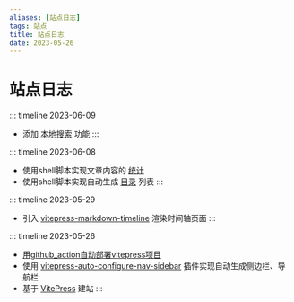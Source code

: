 ```yaml
---
aliases: [站点日志]
tags: 站点
title: 站点日志
date: 2023-05-26
---
```

# 站点日志
>

::: timeline 2023-06-09
- 添加 [本地搜索](https://vitepress.dev/reference/default-theme-search) 功能
:::

::: timeline 2023-06-08
- 使用shell脚本实现文章内容的 [统计](../pages/index.md)
- 使用shell脚本实现自动生成 [目录](../list-concept/1.md) 列表
:::

::: timeline 2023-05-29
- 引入 [vitepress-markdown-timeline](https://www.npmjs.com/package/vitepress-markdown-timeline?activeTab=readme) 渲染时间轴页面
:::

::: timeline 2023-05-26
- [用github_action自动部署vitepress项目](%E7%94%A8github_action%E8%87%AA%E5%8A%A8%E9%83%A8%E7%BD%B2vitepress%E9%A1%B9%E7%9B%AE.md)
- 使用 [vitepress-auto-configure-nav-sidebar](https://github.com/w3ctech-editorial-department/vitepress-auto-configure-nav-sidebar) 插件实现自动生成侧边栏、导航栏
- 基于 [VitePress](https://vitepress.dev/guide/what-is-vitepress) 建站
:::